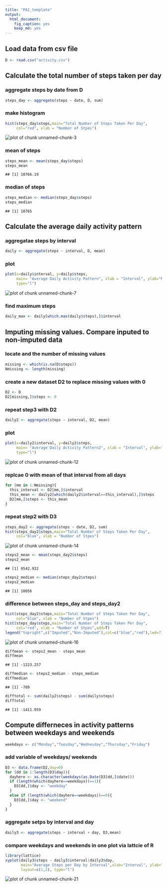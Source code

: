 ```yaml
---
title: "PA1_template"
output: 
  html_document: 
    fig_caption: yes
    keep_md: yes
---
```

## Load data from csv file

```r
D <- read.csv("activity.csv")
```

## Calculate the total number of steps taken per day
### aggregate steps by date from D

```r
steps_day <- aggregate(steps ~ date, D, sum)
```
### make histogram

```r
hist(steps_day$steps,main="Total Number of Steps Taken Per Day",
     col="red", xlab = "Number of Stpes")
```

![plot of chunk unnamed-chunk-3](figure/unnamed-chunk-3-1.png)
### mean of steps

```r
steps_mean <- mean(steps_day$steps)
steps_mean
```

```
## [1] 10766.19
```
### median of steps

```r
steps_median <- median(steps_day$steps)
steps_median
```

```
## [1] 10765
```

## Calculate the average daily activity pattern
### aggregatae steps by interval

```r
daily <- aggregate(steps ~ interval, D, mean)
```
### plot

```r
plot(x=daily$interval, y=daily$steps,
     main= "Average Daily Activity Pattern", xlab = "Interval", ylab="Number of Steps",
     type="l")
```

![plot of chunk unnamed-chunk-7](figure/unnamed-chunk-7-1.png)
### find maximum steps

```r
daily_max <- daily[which.max(daily$steps),]$interval
```

## Imputing missing values. Compare inputed to non-imputed data
### locate and the number of missing values 

```r
missing <- which(is.na(D$steps))
Nmissing <- length(missing)
```
### create a new dataset D2 to replace missing values with 0

```r
D2 <- D
D2[missing,]$steps <- 0
```
### repeat step3 with D2

```r
daily2 <- aggregate(steps ~ interval, D2, mean)
```
### plot

```r
plot(x=daily2$interval, y=daily2$steps,
     main= "Average Daily Activity Pattern2", xlab = "Interval", ylab="Number of Steps",
     type="l")
```

![plot of chunk unnamed-chunk-12](figure/unnamed-chunk-12-1.png)
### replcae 0 with mean of that interval from all days

```r
for (mm in 1:Nmissing){
  this_interval <- D2[mm,]$interval
  this_mean <- daily2[which(daily2$interval==this_interval),]$steps
  D2[mm,]$steps <- this_mean
}
```
### repeat step2 with D3

```r
steps_day2 <- aggregate(steps ~ date, D2, sum)
hist(steps_day2$steps,main="Total Number of Steps Taken Per Day",
     col="blue", xlab = "Number of Stpes")
```

![plot of chunk unnamed-chunk-14](figure/unnamed-chunk-14-1.png)


```r
steps2_mean <- mean(steps_day2$steps)
steps2_mean
```

```
## [1] 9542.932
```

```r
steps2_median <- median(steps_day2$steps)
steps2_median
```

```
## [1] 10056
```
### difference between steps_day and steps_day2

```r
hist(steps_day2$steps,main="Total Number of Steps Taken Per Day",
     col="blue", xlab = "Number of Stpes")
hist(steps_day$steps,main="Total Number of Steps Taken Per Day",
     col="red", xlab = "Number of Stpes",add=T)
legend("topright",c("Imputed","Non-Imputed"),col=c("blue","red"),lwd=7)
```

![plot of chunk unnamed-chunk-16](figure/unnamed-chunk-16-1.png)


```r
diffmean <- steps2_mean - steps_mean
diffmean
```

```
## [1] -1223.257
```

```r
diffmedian <- steps2_median - steps_median
diffmedian
```

```
## [1] -709
```

```r
difftotal <- sum(daily2$steps) - sum(daily$steps)
difftotal
```

```
## [1] -1411.959
```

## Compute differneces in activity patterns between weekdays and weekends

```r
weekdays <- c("Monday","Tuesday","Wednesday","Thursday","Friday")
```
### add variable of weekdays/ weekends

```r
D3 <- data.frame(D2,day=0)
for (dd in 1:length(D3$day)){
  dayhere <- as.character(weekdays(as.Date(D3[dd,]$date)))
  if (length(which(dayhere==weekdays))==1){
    D3[dd,]$day <- "weekday"
  }
  else if (length(which(dayhere==weekdays))==0){
    D3[dd,]$day <- "weekend"
  }
}
```
### aggregate setps by interval and day

```r
daily3 <- aggregate(steps ~ interval + day, D3,mean)
```
### compare weekdays and weekends in one plot via lattcie of R

```r
library(lattice)
xyplot(daily3$steps ~ daily3$interval|daily3$day, 
       main="Average Steps per Day by Interval",xlab="Interval", ylab="Steps",
       layout=c(1,2), type="l")
```

![plot of chunk unnamed-chunk-21](figure/unnamed-chunk-21-1.png)

